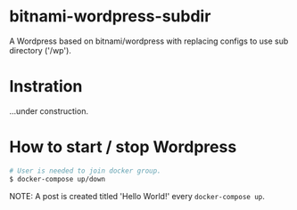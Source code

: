 # bitnami-wordpress-subdir

A Wordpress based on bitnami/wordpress with replacing configs to use sub directory ('/wp').

# Instration

...under construction.

# How to start / stop Wordpress

```sh
# User is needed to join docker group.
$ docker-compose up/down
```

NOTE: A post is created titled 'Hello World!' every `docker-compose up`.
